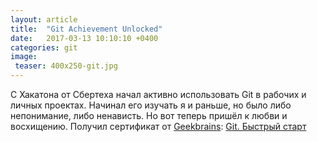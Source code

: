 ```yaml
---
layout: article
title:  "Git Achievement Unlocked"
date:   2017-03-13 10:10:10 +0400
categories: git
image:
 teaser: 400x250-git.jpg
---
```


С Хакатона от Сбертеха начал активно использовать Git в рабочих и личных проектах.
Начинал его изучать я и раньше, но было либо непонимание, либо ненависть.
Но вот теперь пришёл к любви и восхищению.
Получил сертификат от  [Geekbrains][Geekbrains]: [Git. Быстрый старт][Geekbrains-Git]

[Geekbrains]: https://geekbrains.ru/go/vwNS_h
[Geekbrains-Git]:   https://geekbrains.ru/courses/66